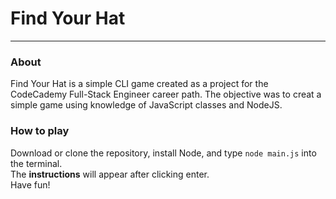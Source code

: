 # Find Your Hat
----
### About
Find Your Hat is a simple CLI game created as a project for the CodeCademy Full-Stack Engineer career path. The objective was to creat a simple game using knowledge of JavaScript classes and NodeJS.  

### How to play
Download or clone the repository, install Node, and type `node main.js` into the terminal.  
The **instructions** will appear after clicking enter.  
Have fun!
